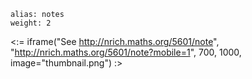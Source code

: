 ````
alias: notes
weight: 2
````

<:= iframe("See http://nrich.maths.org/5601/note", "http://nrich.maths.org/5601/note?mobile=1", 700, 1000, image="thumbnail.png") :>